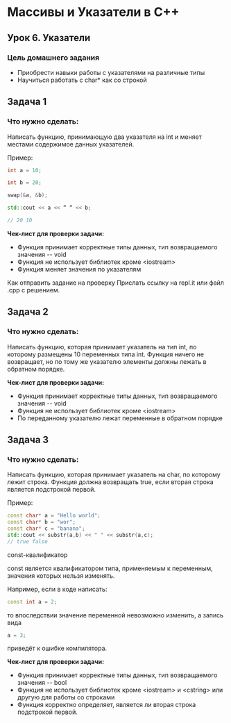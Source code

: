 # Массивы и Указатели в C++
## Урок 6. Указатели

### Цель домашнего задания
* Приобрести навыки работы с указателями на различные типы
* Научиться работать с char* как со строкой

## Задача 1

### Что нужно сделать:
Написать функцию, принимающую два указателя на int и меняет местами содержимое данных указателей.

Пример:
```cpp
int a = 10;

int b = 20;

swap(&a, &b);

std::cout << a << “ “ << b;

// 20 10
```

**Чек-лист для проверки задачи:**
* Функция принимает корректные типы данных, тип возвращаемого значения -- void
* Функция не использует библиотек кроме \<iostream\> 
* Функция меняет значения по указателям

Как отправить задание на проверку
Прислать ссылку на repl.it или файл .срр с решением.

## Задача 2

### Что нужно сделать:
Написать функцию, которая принимает указатель на тип int, по которому размещены 10 переменных типа int. Функция ничего не возвращает, но по тому же указателю элементы должны лежать в обратном порядке.

**Чек-лист для проверки задачи:**
* Функция принимает корректные типы данных, тип возвращаемого значения -- void
* Функция не использует библиотек кроме \<iostream\>
* По переданному указателю лежат переменные в обратном порядке


## Задача 3

### Что нужно сделать:
Написать функцию, которая принимает указатель на char, по которому лежит строка.
Функция должна возвращать true, если вторая строка является подстрокой первой.

Пример:
```cpp
const char* a = "Hello world";
const char* b = "wor";
const char* c = "banana";
std::cout << substr(a,b) << " " << substr(a,c);
// true false
```

const-квалификатор

const является квалификатором типа, применяемым к переменным, значения которых нельзя изменять.

Например, если в коде написать:
```cpp
const int a = 2;
```

то впоследствии значение переменной невозможно изменить, а запись вида

```cpp
a = 3;
```

приведёт к ошибке компилятора.

**Чек-лист для проверки задачи:**
* Функция принимает корректные типы данных, тип возвращаемого значения -- bool
* Функция не использует библиотек кроме \<iostream\> и \<cstring\> или другую для работы со строками
* Функция корректно определяет, является ли вторая строка подстрокой первой.
